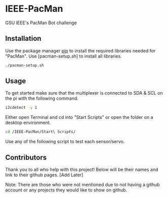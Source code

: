 # IEEE-PacMan
GSU IEEE's PacMan Bot challenge

## Installation
Use the package manager [pip](https://pip.pypa.io/en/stable/) to install the required libraries needed for "PacMan". Use [pacman-setup.sh] to install all libraries.


```bash
./pacman-setup.sh
```
## Usage
To get started make sure that the multiplexer is connected to SDA & SCL on the pi with the following command.

```bash
i2cdetect -y 1
```

Either open Terminal and cd into "Start Scripts" or open the folder on a desktop environment.

```bash
cd /IEEE-PacMan/Start\ Scripts/ 
```
Use any of the following script to test each sensor/servo.


## Contributors
Thank you to all who help with this project! Below will be their names and link to their github pages.
[Add Later]

Note: There are those who were not mentioned due to not having a github account or any projects they would like to show on github.